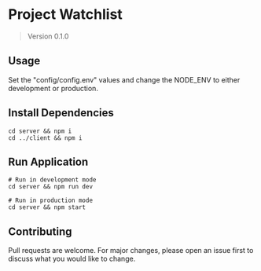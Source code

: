 # Project Watchlist

> Version 0.1.0

## Usage

Set the "config/config.env" values and change the NODE_ENV to either development or production.

## Install Dependencies

```
cd server && npm i
cd ../client && npm i
```

## Run Application

```
# Run in development mode
cd server && npm run dev

# Run in production mode
cd server && npm start
```

## Contributing

Pull requests are welcome. For major changes, please open an issue first to discuss what you would like to change.
